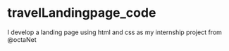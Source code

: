 # travelLandingpage_code
I develop a landing page using html and css as my internship project from @octaNet
